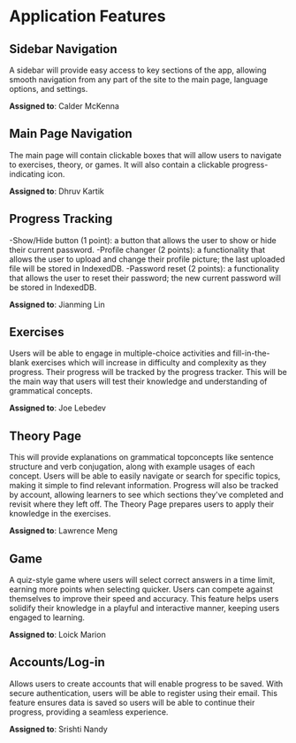 # Application Features

## Sidebar Navigation

A sidebar will provide easy access to key sections of the app, allowing smooth navigation from any part of the site to the main page, language options, and settings.

**Assigned to**: Calder McKenna

## Main Page Navigation

The main page will contain clickable boxes that will allow users to navigate to exercises, theory, or games. It will also contain a clickable progress-indicating icon.

**Assigned to**: Dhruv Kartik

## Progress Tracking

-Show/Hide button (1 point): a button that allows the user to show or hide their current password.
-Profile changer (2 points): a functionality that allows the user to upload and change their profile picture; the last uploaded file will be stored in IndexedDB.
-Password reset (2 points): a functionality that allows the user to reset their password; the new current password will be stored in IndexedDB.

**Assigned to**: Jianming Lin

## Exercises

Users will be able to engage in multiple-choice activities and fill-in-the-blank exercises which will increase in difficulty and complexity as they progress. Their progress will be tracked by the progress tracker. This will be the main way that users will test their knowledge and understanding of grammatical concepts.

**Assigned to**: Joe Lebedev

## Theory Page

This will provide explanations on grammatical topconcepts like sentence structure and verb conjugation, along with example usages of each concept. Users will be able to easily navigate or search for specific topics, making it simple to find relevant information. Progress will also be tracked by account, allowing learners to see which sections they've completed and revisit where they left off. The Theory Page prepares users to apply their knowledge in the exercises.

**Assigned to**: Lawrence Meng

## Game

A quiz-style game where users will select correct answers in a time limit, earning more points when selecting quicker. Users can compete against themselves to improve their speed and accuracy. This feature helps users solidify their knowledge in a playful and interactive manner, keeping users engaged to learning.

**Assigned to**: Loick Marion

## Accounts/Log-in

Allows users to create accounts that will enable progress to be saved. With secure authentication, users will be able to register using their email. This feature ensures data is saved so users will be able to continue their progress, providing a seamless experience.

**Assigned to**: Srishti Nandy
